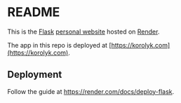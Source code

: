 # README

This is the [Flask](http://flask.pocoo.org/) [personal website](http://korolyk.com) hosted on [Render](https://render.com).

The app in this repo is deployed at [https://korolyk.com](https://korolyk.com).

## Deployment

Follow the guide at https://render.com/docs/deploy-flask.
